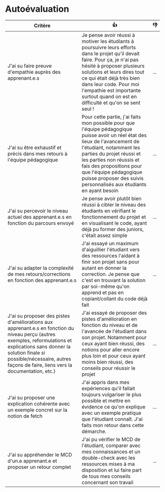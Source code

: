 # Autoévaluation

| Critère | 👍 | 👎 |
| ---------------- | ---------------- | ---------------- | 
| J'ai su faire preuve d'empathie auprès des apprenant.e.s |  Je pense avoir réussi à motiver les étudiants à poursuivre leurs efforts dans le projet qu'il devait faire. Pour ça, je n'ai pas hésité à proposer plusieurs solutions et leurs dires tout ce qui était déjà très bien dans leur code. Pour moi l'empathie est importante surtout quand on est en difficulté et qu'on se sent seul ! | ... |
| J'ai su être exhaustif et précis dans mes retours à l'équipe pédagogique | Pour cette partie, j'ai faits mon possible pour que l'équipe pédagogique puisse avoir un réel état des lieux de l'avancement de l'étudiant, notamment les parties du projet réussi et les parties non réussis et fais des propositions pour que l'équipe pédagogique puisse proposer des suivis personnalisés aux étudiants en ayant besoin | ... |
| J'ai su percevoir le niveau actuel des apprenant.e.s en fonction du parcours envoyé | Je pense avoir plutôt bien réussi à cibler le niveau des étudiants en vérifiant le fonctionnement du projet et en visualisant le code, ayant déjà pu former des juniors, c'était assez simple | ... |
| J'ai su adapter la complexité de mes retours/corrections en fonction des apprenant.e.s  | J'ai essayé un maximum d'aiguillier l'étudiant vers des ressources l'aidant à finir son projet sans pour autant en donner la correction. Je pense que c'est en trouvant la solution par soi-même qu'on apprend et pas en copiant/collant du code déjà fait  | ... |
| J'ai su proposer des pistes d'améliorations aux apprenant.e.s en fonction du niveau perçu (autres exemples, reformulations et explications sans donner la solution finale si possible/nécessaire, autres façons de faire, liens vers la documentation, etc.) | J'ai essayé de proposer des pistes d'amélioration en fonction du niveau et de l'avancée de l'étudiant dans son projet. Notamment pour ceux ayant bien réussi, des notions pour aller encore plus loin et pour ceux ayant moins bien réussi, des conseils pour réussir le projet | ... |
| J'ai su proposer une explication cohérente avec un exemple concret sur la notion de fetch |  J'ai appris dans mes expériences qu'il fallait toujours vulgariser le plus possible et mettre en évidence ce qu'on explique avec un exemple pratique que l'étudiant connaît. J'ai faits mon retour dans cette démarche.| ... |
| J'ai su appréhender le MCD d'un.e apprenant.e et proposer un retour complet | J'ai pu vérifier le MCD de l'étudiant, comparer avec mes connaissances et un double-check avec les ressources mises à ma disposition et lui faire part de tous mes conseils concernant son travail | ... | 